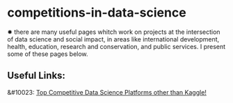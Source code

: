 # competitions-in-data-science
&#10040; there are many useful pages whitch work on projects at the intersection of data science and social impact, in areas like international development, health, education, research and conservation, and public services. 
I present some of these pages below.
## Useful Links:
&#10023: <a href="https://towardsdatascience.com/top-competitive-data-science-platforms-other-than-kaggle-2995e9dad93c">Top Competitive Data Science Platforms other than Kaggle!</a>
